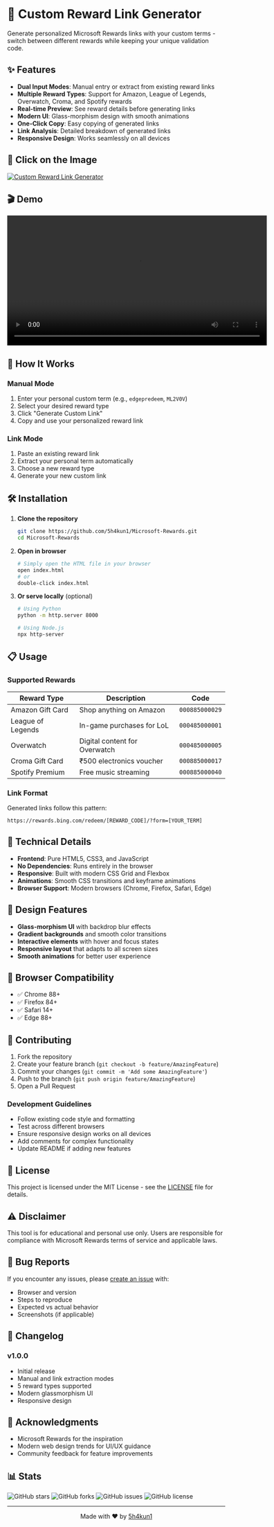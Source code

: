 # 🎁 Custom Reward Link Generator

Generate personalized Microsoft Rewards links with your custom terms - switch between different rewards while keeping your unique validation code.

## ✨ Features

- **Dual Input Modes**: Manual entry or extract from existing reward links
- **Multiple Reward Types**: Support for Amazon, League of Legends, Overwatch, Croma, and Spotify rewards
- **Real-time Preview**: See reward details before generating links
- **Modern UI**: Glass-morphism design with smooth animations
- **One-Click Copy**: Easy copying of generated links
- **Link Analysis**: Detailed breakdown of generated links
- **Responsive Design**: Works seamlessly on all devices

## 🚀 Click on the Image

[![Custom Reward Link Generator](https://github.com/5h4kun1/Microsoft-Rewards/blob/main/logo.png)](https://5h4kun1.github.io/Microsoft-Rewards/index.html)

## 🎬 Demo

<video src="output.mp4" controls width="600"></video>

## 🎯 How It Works

### Manual Mode
1. Enter your personal custom term (e.g., `edgepredeem`, `ML2V0V`)
2. Select your desired reward type
3. Click "Generate Custom Link"
4. Copy and use your personalized reward link

### Link Mode
1. Paste an existing reward link
2. Extract your personal term automatically
3. Choose a new reward type
4. Generate your new custom link

## 🛠️ Installation

1. **Clone the repository**
   ```bash
   git clone https://github.com/5h4kun1/Microsoft-Rewards.git
   cd Microsoft-Rewards
   ```

2. **Open in browser**
   ```bash
   # Simply open the HTML file in your browser
   open index.html
   # or
   double-click index.html
   ```

3. **Or serve locally** (optional)
   ```bash
   # Using Python
   python -m http.server 8000
   
   # Using Node.js
   npx http-server
   ```

## 📋 Usage

### Supported Rewards

| Reward Type | Description | Code |
|-------------|-------------|------|
| Amazon Gift Card | Shop anything on Amazon | `000885000029` |
| League of Legends | In-game purchases for LoL | `000485000001` |
| Overwatch | Digital content for Overwatch | `000485000005` |
| Croma Gift Card | ₹500 electronics voucher | `000885000017` |
| Spotify Premium | Free music streaming | `000885000040` |

### Link Format

Generated links follow this pattern:
```
https://rewards.bing.com/redeem/[REWARD_CODE]/?form=[YOUR_TERM]
```

## 🔧 Technical Details

- **Frontend**: Pure HTML5, CSS3, and JavaScript
- **No Dependencies**: Runs entirely in the browser
- **Responsive**: Built with modern CSS Grid and Flexbox
- **Animations**: Smooth CSS transitions and keyframe animations
- **Browser Support**: Modern browsers (Chrome, Firefox, Safari, Edge)

## 🎨 Design Features

- **Glass-morphism UI** with backdrop blur effects
- **Gradient backgrounds** and smooth color transitions
- **Interactive elements** with hover and focus states
- **Responsive layout** that adapts to all screen sizes
- **Smooth animations** for better user experience

## 📱 Browser Compatibility

- ✅ Chrome 88+
- ✅ Firefox 84+
- ✅ Safari 14+
- ✅ Edge 88+

## 🤝 Contributing

1. Fork the repository
2. Create your feature branch (`git checkout -b feature/AmazingFeature`)
3. Commit your changes (`git commit -m 'Add some AmazingFeature'`)
4. Push to the branch (`git push origin feature/AmazingFeature`)
5. Open a Pull Request

### Development Guidelines

- Follow existing code style and formatting
- Test across different browsers
- Ensure responsive design works on all devices
- Add comments for complex functionality
- Update README if adding new features

## 📝 License

This project is licensed under the MIT License - see the [LICENSE](LICENSE) file for details.

## ⚠️ Disclaimer

This tool is for educational and personal use only. Users are responsible for compliance with Microsoft Rewards terms of service and applicable laws.

## 🐛 Bug Reports

If you encounter any issues, please [create an issue](https://github.com/5h4kun1/Microsoft-Rewards/issues) with:
- Browser and version
- Steps to reproduce
- Expected vs actual behavior
- Screenshots (if applicable)

## 🔄 Changelog

### v1.0.0
- Initial release
- Manual and link extraction modes
- 5 reward types supported
- Modern glassmorphism UI
- Responsive design

## 🙏 Acknowledgments

- Microsoft Rewards for the inspiration
- Modern web design trends for UI/UX guidance
- Community feedback for feature improvements

## 📊 Stats

![GitHub stars](https://img.shields.io/github/stars/5h4kun1/Microsoft-Rewards?style=social)
![GitHub forks](https://img.shields.io/github/forks/5h4kun1/Microsoft-Rewards?style=social)
![GitHub issues](https://img.shields.io/github/issues/5h4kun1/Microsoft-Rewards)
![GitHub license](https://img.shields.io/github/license/5h4kun1/Microsoft-Rewards)

---

<p align="center">
  Made with ❤️ by <a href="https://github.com/5h4kun1">5h4kun1</a>
</p>
